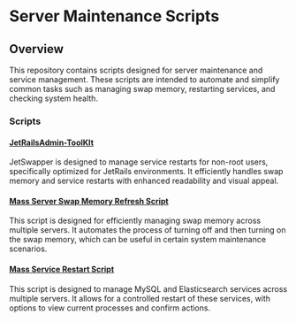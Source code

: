 # Server Maintenance Scripts

## Overview
This repository contains scripts designed for server maintenance and service management. These scripts are intended to automate and simplify common tasks such as managing swap memory, restarting services, and checking system health.

### Scripts

#### [JetRailsAdmin-ToolKIt](Jetswapper)
JetSwapper is designed to manage service restarts for non-root users, specifically optimized for JetRails environments. It efficiently handles swap memory and service restarts with enhanced readability and visual appeal.

#### [Mass Server Swap Memory Refresh Script](mass-swap)
This script is designed for efficiently managing swap memory across multiple servers. It automates the process of turning off and then turning on the swap memory, which can be useful in certain system maintenance scenarios.

#### [Mass Service Restart Script](mass-service-restart)
This script is designed to manage MySQL and Elasticsearch services across multiple servers. It allows for a controlled restart of these services, with options to view current processes and confirm actions.
